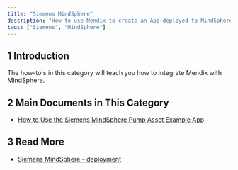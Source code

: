 ```yaml
---
title: "Siemens MindSphere"
description: "How to use Mendix to create an App deployed to MindSphere"
tags: ["Siemens", "MindSphere"]
---
```


## 1 Introduction

The how-to's in this category will teach you how to integrate Mendix with MindSphere.

## 2 Main Documents in This Category

* [How to Use the Siemens MindSphere Pump Asset Example App](mindsphere-example-app)

## 3 Read More

* [Siemens MindSphere - deployment](/developerportal/deploy/deploying-to-mindsphere)

